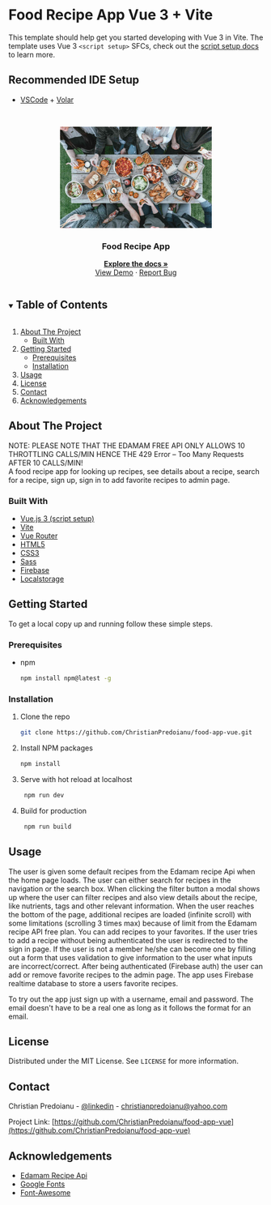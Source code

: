    # Food Recipe App Vue 3 + Vite 

This template should help get you started developing with Vue 3 in Vite. The template uses Vue 3 `<script setup>` SFCs, check out the [script setup docs](https://v3.vuejs.org/api/sfc-script-setup.html#sfc-script-setup) to learn more.

## Recommended IDE Setup

- [VSCode](https://code.visualstudio.com/) + [Volar](https://marketplace.visualstudio.com/items?itemName=johnsoncodehk.volar) 
 
 <!-- PROJECT LOGO -->   
<br />
<p align="center">
  <a href="https://github.com/ChristianPredoianu/food-app-vue">
    <img src="src/assets/food.jpg" alt="Logo" width="300" height="200">
  </a> 
 
  <h3 align="center">Food Recipe App</h3>
   
  <p align="center">
    <a href="https://github.com/ChristianPredoianu/food-app-vue"><strong>Explore the docs »</strong></a>
    <br />
    <a href="https://foodrecipeappvue.netlify.app/">View Demo</a>
    ·
    <a href="https://github.com/ChristianPredoianu/food-app-vue/issues">Report Bug</a>
  </p>
</p>

  

<!-- TABLE OF CONTENTS -->
<details open="open">
  <summary><h2 style="display: inline-block">Table of Contents</h2></summary>
  <ol>
    <li>
      <a href="#about-the-project">About The Project</a>
      <ul>
        <li><a href="#built-with">Built With</a></li>
      </ul>
    </li>
    <li>
      <a href="#getting-started">Getting Started</a>
      <ul>
        <li><a href="#prerequisites">Prerequisites</a></li>
        <li><a href="#installation">Installation</a></li>
      </ul>
    </li>
    <li><a href="#usage">Usage</a></li>
    <li><a href="#license">License</a></li>
    <li><a href="#contact">Contact</a></li>
    <li><a href="#acknowledgements">Acknowledgements</a></li>
  </ol>
</details>



<!-- ABOUT THE PROJECT -->
## About The Project


NOTE: PLEASE NOTE THAT THE EDAMAM FREE API ONLY ALLOWS 10 THROTTLING CALLS/MIN HENCE THE 429 Error – Too Many Requests AFTER 10 CALLS/MIN!
<br>
A food recipe app for looking up recipes, see details about a recipe, search for a recipe, sign up, sign in to add favorite recipes to admin page.

### Built With

* [Vue.js 3 (script setup)](https://vuejs.org/)
* [Vite](https://vitejs.dev/)
* [Vue Router](https://router.vuejs.org/)
* [HTML5](https://developer.mozilla.org/en-US/docs/Glossary/HTML5)
* [CSS3](https://developer.mozilla.org/en-US/docs/Web/CSS)
* [Sass](https://sass-lang.com/)
* [Firebase](https://firebase.google.com/)
* [Localstorage](https://developer.mozilla.org/en-US/docs/Web/API/Window/localStorage)



<!-- GETTING STARTED -->
## Getting Started

To get a local copy up and running follow these simple steps.

### Prerequisites

* npm
  ```sh
  npm install npm@latest -g
  ```

### Installation

1. Clone the repo
   ```sh
   git clone https://github.com/ChristianPredoianu/food-app-vue.git
   ```
2. Install NPM packages
   ```sh
   npm install
   ``` 
3. Serve with hot reload at localhost
   ```sh
    npm run dev
   ``` 
5. Build for production 
   ```sh
    npm run build
   
   ```

<!-- USAGE EXAMPLES -->
## Usage

The user is given some default recipes from the Edamam recipe Api when the home page loads. The user can either search for recipes
in the navigation or the search box. When clicking the filter button a modal shows up where the user can filter recipes and also view details about the recipe, like nutrients, tags and other relevant information.
When the user reaches the bottom of the page, additional recipes are loaded (infinite scroll) with some limitations (scrolling 3 times max)
because of limit from the Edamam recipe API free plan. You can add recipes to your favorites. If the user tries to add a recipe without
being authenticated the user is redirected to the sign in page. If the user is not a member he/she can become one by filling out a form 
that uses validation to give information to the user what inputs are incorrect/correct. After being authenticated (Firebase auth) the user 
can add or remove favorite recipes to the admin page. The app uses Firebase realtime database to store a users favorite recipes.

To try out the app just sign up with a username, email and password. The email doesn't have to be a real one as long as it follows the format for an email.

<!-- LICENSE -->
## License

Distributed under the MIT License. See `LICENSE` for more information.


<!-- CONTACT -->
## Contact

Christian Predoianu - [@linkedin](https://se.linkedin.com/in/christian-predoianu-369218157) - christianpredoianu@yahoo.com

Project Link: [https://github.com/ChristianPredoianu/food-app-vue](https://github.com/ChristianPredoianu/food-app-vue)



<!-- ACKNOWLEDGEMENTS --> 
## Acknowledgements
* [Edamam Recipe Api](https://developer.edamam.com/edamam-recipe-api)
* [Google Fonts](https://fonts.google.com/)
* [Font-Awesome](https://fontawesome.com/)






